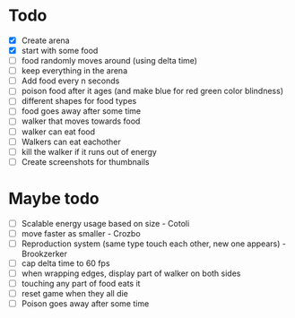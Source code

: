 # Todo

-   [x] Create arena
-   [x] start with some food
-   [ ] food randomly moves around (using delta time)
-   [ ] keep everything in the arena
-   [ ] Add food every n seconds
-   [ ] poison food after it ages (and make blue for red green color blindness)
-   [ ] different shapes for food types
-   [ ] food goes away after some time
-   [ ] walker that moves towards food
-   [ ] walker can eat food
-   [ ] Walkers can eat eachother
-   [ ] kill the walker if it runs out of energy
-   [ ] Create screenshots for thumbnails

# Maybe todo

-   [ ] Scalable energy usage based on size - Cotoli
-   [ ] move faster as smaller - Crozbo
-   [ ] Reproduction system (same type touch each other, new one appears) - Brookzerker
-   [ ] cap delta time to 60 fps
-   [ ] when wrapping edges, display part of walker on both sides
-   [ ] touching any part of food eats it
-   [ ] reset game when they all die
-   [ ] Poison goes away after some time
